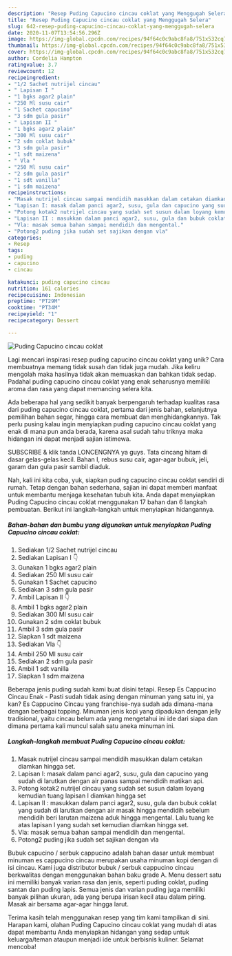 ```yaml
---
description: "Resep Puding Capucino cincau coklat yang Menggugah Selera"
title: "Resep Puding Capucino cincau coklat yang Menggugah Selera"
slug: 642-resep-puding-capucino-cincau-coklat-yang-menggugah-selera
date: 2020-11-07T13:54:56.296Z
image: https://img-global.cpcdn.com/recipes/94f64c0c9abc8fa8/751x532cq70/puding-capucino-cincau-coklat-foto-resep-utama.jpg
thumbnail: https://img-global.cpcdn.com/recipes/94f64c0c9abc8fa8/751x532cq70/puding-capucino-cincau-coklat-foto-resep-utama.jpg
cover: https://img-global.cpcdn.com/recipes/94f64c0c9abc8fa8/751x532cq70/puding-capucino-cincau-coklat-foto-resep-utama.jpg
author: Cordelia Hampton
ratingvalue: 3.7
reviewcount: 12
recipeingredient:
- "1/2 Sachet nutrijel cincau"
- " Lapisan I "
- "1 bgks agar2 plain"
- "250 Ml susu cair"
- "1 Sachet capucino"
- "3 sdm gula pasir"
- " Lapisan II "
- "1 bgks agar2 plain"
- "300 Ml susu cair"
- "2 sdm coklat bubuk"
- "3 sdm gula pasir"
- "1 sdt maizena"
- " Vla "
- "250 Ml susu cair"
- "2 sdm gula pasir"
- "1 sdt vanilla"
- "1 sdm maizena"
recipeinstructions:
- "Masak nutrijel cincau sampai mendidih masukkan dalam cetakan diamkan hingga set."
- "Lapisan I: masak dalam panci agar2, susu, gula dan capucino yang sudah di larutkan dengan air panas sampai mendidih matikan api."
- "Potong kotak2 nutrijel cincau yang sudah set susun dalam loyang kemudian tuang lapisan I diamkan hingga set"
- "Lapisan II : masukkan dalam panci agar2, susu, gula dan bubuk coklat yang sudah di larutkan dengan air masak hingga mendidih sebelum mendidih beri larutan maizena aduk hingga mengental. Lalu tuang ke atas lapisan I yang sudah set kemudian diamkan hingga set."
- "Vla: masak semua bahan sampai mendidih dan mengental."
- "Potong2 puding jika sudah set sajikan dengan vla"
categories:
- Resep
tags:
- puding
- capucino
- cincau

katakunci: puding capucino cincau 
nutrition: 161 calories
recipecuisine: Indonesian
preptime: "PT29M"
cooktime: "PT34M"
recipeyield: "1"
recipecategory: Dessert

---
```



![Puding Capucino cincau coklat](https://img-global.cpcdn.com/recipes/94f64c0c9abc8fa8/751x532cq70/puding-capucino-cincau-coklat-foto-resep-utama.jpg)

Lagi mencari inspirasi resep puding capucino cincau coklat yang unik? Cara membuatnya memang tidak susah dan tidak juga mudah. Jika keliru mengolah maka hasilnya tidak akan memuaskan dan bahkan tidak sedap. Padahal puding capucino cincau coklat yang enak seharusnya memiliki aroma dan rasa yang dapat memancing selera kita.

Ada beberapa hal yang sedikit banyak berpengaruh terhadap kualitas rasa dari puding capucino cincau coklat, pertama dari jenis bahan, selanjutnya pemilihan bahan segar, hingga cara membuat dan menghidangkannya. Tak perlu pusing kalau ingin menyiapkan puding capucino cincau coklat yang enak di mana pun anda berada, karena asal sudah tahu triknya maka hidangan ini dapat menjadi sajian istimewa.

SUBSCRIBE &amp; klik tanda LONCENGNYA ya guys. Tata cincang hitam di dasar gelas-gelas kecil. Bahan I, rebus susu cair, agar-agar bubuk, jeli, garam dan gula pasir sambil diaduk.


Nah, kali ini kita coba, yuk, siapkan puding capucino cincau coklat sendiri di rumah. Tetap dengan bahan sederhana, sajian ini dapat memberi manfaat untuk membantu menjaga kesehatan tubuh kita. Anda dapat menyiapkan Puding Capucino cincau coklat menggunakan 17 bahan dan 6 langkah pembuatan. Berikut ini langkah-langkah untuk menyiapkan hidangannya.

<!--inarticleads1-->

##### Bahan-bahan dan bumbu yang digunakan untuk menyiapkan Puding Capucino cincau coklat:

1. Sediakan 1/2 Sachet nutrijel cincau
1. Sediakan  Lapisan I 👇
1. Gunakan 1 bgks agar2 plain
1. Sediakan 250 Ml susu cair
1. Gunakan 1 Sachet capucino
1. Sediakan 3 sdm gula pasir
1. Ambil  Lapisan II 👇
1. Ambil 1 bgks agar2 plain
1. Sediakan 300 Ml susu cair
1. Gunakan 2 sdm coklat bubuk
1. Ambil 3 sdm gula pasir
1. Siapkan 1 sdt maizena
1. Sediakan  Vla 👇
1. Ambil 250 Ml susu cair
1. Sediakan 2 sdm gula pasir
1. Ambil 1 sdt vanilla
1. Siapkan 1 sdm maizena


Beberapa jenis puding sudah kami buat disini tetapi. Resep Es Cappucino Cincau Enak - Pasti sudah tidak asing dengan minuman yang satu ini, ya kan? Es Cappucino Cincau yang franchise-nya sudah ada dimana-mana dengan berbagai topping. Minuman jenis kopi yang dipadukan dengan jelly tradisional, yaitu cincau belum ada yang mengetahui ini ide dari siapa dan dimana pertama kali muncul salah satu aneka minuman ini. 

<!--inarticleads2-->

##### Langkah-langkah membuat Puding Capucino cincau coklat:

1. Masak nutrijel cincau sampai mendidih masukkan dalam cetakan diamkan hingga set.
1. Lapisan I: masak dalam panci agar2, susu, gula dan capucino yang sudah di larutkan dengan air panas sampai mendidih matikan api.
1. Potong kotak2 nutrijel cincau yang sudah set susun dalam loyang kemudian tuang lapisan I diamkan hingga set
1. Lapisan II : masukkan dalam panci agar2, susu, gula dan bubuk coklat yang sudah di larutkan dengan air masak hingga mendidih sebelum mendidih beri larutan maizena aduk hingga mengental. Lalu tuang ke atas lapisan I yang sudah set kemudian diamkan hingga set.
1. Vla: masak semua bahan sampai mendidih dan mengental.
1. Potong2 puding jika sudah set sajikan dengan vla


Bubuk capucino / serbuk cappucino adalah bahan dasar untuk membuat minuman es cappucino cincau merupakan usaha minuman kopi dengan di isi cincau. Kami juga distributor bubuk / serbuk cappucino cincau berkwalitas dengan menggunakan bahan baku grade A. Menu dessert satu ini memiliki banyak varian rasa dan jenis, seperti puding coklat, puding santan dan puding lapis. Semua jenis dan varian puding juga memiliki banyak pilihan ukuran, ada yang berupa irisan kecil atau dalam piring. Masak air bersama agar-agar hingga larut. 

Terima kasih telah menggunakan resep yang tim kami tampilkan di sini. Harapan kami, olahan Puding Capucino cincau coklat yang mudah di atas dapat membantu Anda menyiapkan hidangan yang sedap untuk keluarga/teman ataupun menjadi ide untuk berbisnis kuliner. Selamat mencoba!
